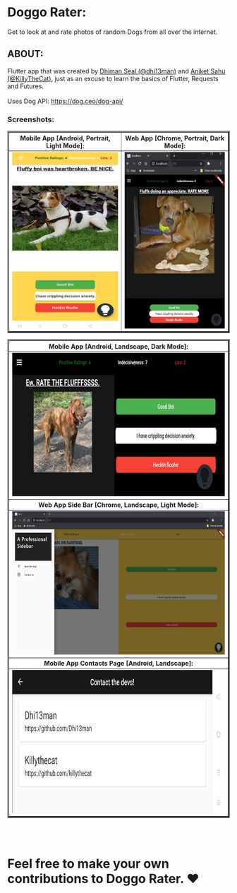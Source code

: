 # Doggo Rater:

Get to look at and rate photos of random Dogs from all over the internet.

## ABOUT:

Flutter app that was created by [Dhiman Seal (@dhi13man)](http://www.github.com/dhi13man) and [Aniket Sahu (@KillyTheCat)](http://www.github.com/killythecat), just as an excuse to learn the basics of Flutter, Requests and Futures.<br><br>
Uses Dog API: https://dog.ceo/dog-api/

### Screenshots:
<table border=3>
<tr>
<th>
<center><b>Mobile App [Android, Portrait, Light Mode]:</b></center>
</th>
<th>
<center><b>Web App [Chrome, Portrait, Dark Mode]:</b></center>
</th>
</tr>

<tr>
<td>
<img src="Screenshots/android_portrait.jpg" alt="Mobile App [Android, Portrait, Light Mode]" width="250" height="400"/>
</td>
<td>
<img src="Screenshots/web_app_portrait.jpg" alt="Web App [Chrome, Portrait, Dark Mode]" width="250" height="400"/>
</td>
</tr>
</table>

<table border=3>
<tr>
<th>
<center><b>Mobile App [Android, Landscape, Dark Mode]:</b></center>
</th>
</tr>
<tr>
<td>
<img src="Screenshots/android_landscape.jpg" alt="Mobile App [Android, Landscape, Dark Mode]" height="325" width="500"/>
</td>
</tr>

<tr>
<th>
<center><b>Web App Side Bar [Chrome, Landscape, Light Mode]:</b></center>
</th>
</tr>
<tr>
<td>
<img src="Screenshots/web_app_landscape.png" alt="Web App Side Bar [Chrome, Landscape, Light Mode]" height="325" width="500"/>
</td>
</tr>
<tr>
<th>
<center><b>Mobile App Contacts Page [Android, Landscape]:</b></center>
</th>
</tr>
<tr>
<td>
<img src="Screenshots/android_contacts.jpg" alt="Mobile App Contacts Page [Android, Landscape]" height="325" width="500"/>
</td>
</tr>
</table>

<br>
<br>

# Feel free to make your own contributions to Doggo Rater. ❤
